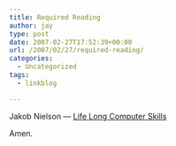 ```yaml
---
title: Required Reading
author: jay
type: post
date: 2007-02-27T17:52:39+00:00
url: /2007/02/27/required-reading/
categories:
  - Uncategorized
tags:
  - linkblog

---
```

Jakob Nielson — [Life Long Computer Skills][1]

Amen.

 [1]: http://www.useit.com/alertbox/computer-skills.html